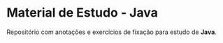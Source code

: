 # Material de Estudo - Java

Repositório com anotações e exercícios de fixação para estudo de **Java**.
